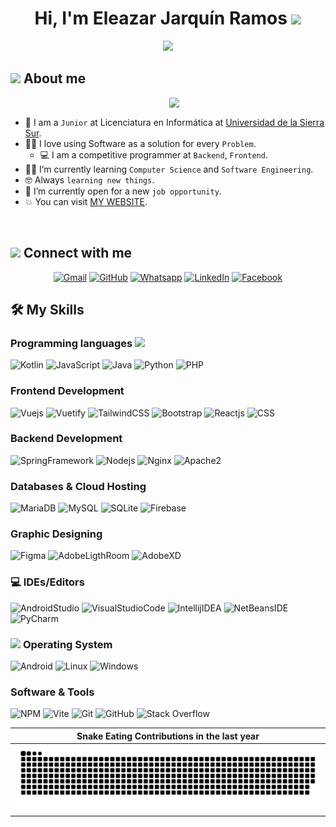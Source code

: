 ## <h1 align="center">Hi, I'm Eleazar Jarquín Ramos <img src="https://media.giphy.com/media/hvRJCLFzcasrR4ia7z/giphy.gif" width="35"></h1>
<p align="center">
	<a href="https://github.com/Bouaskaoun"><img src="https://readme-typing-svg.herokuapp.com?lines=Computer+Science+Student;Backend+Web+Developer;DS%20|%20AI%20|%20ML%20Enthusiastic;Always%20learning%20new%20things&center=true&width=380&height=45"></a>
</p> 

## <picture><img src = "https://github.com/7oSkaaa/7oSkaaa/blob/main/Images/about_me.gif?raw=true" width = 50px></picture> About me 

<picture> <img align="right" src="https://github.com/7oSkaaa/7oSkaaa/blob/main/Images/Right_Side.gif?raw=true" width = 250px></picture>
<br>

- :school: I am a `Junior` at Licenciatura en Informática at [Universidad de la Sierra Sur](https://www.unsis.edu.mx/web/).
- :technologist: I love using Software as a solution for every `Problem`.
	- :computer: I am a competitive programmer at `Backend`, `Frontend`.
- :student: I’m currently learning `Computer Science` and `Software Engineering`.
- :nerd_face: Always `learning new things`.
- :thinking: I’m currently open for a new `job opportunity`.
- :boom: You can visit [MY WEBSITE]().
<br>

## <picture> <img src="https://github.com/7oSkaaa/7oSkaaa/blob/main/Images/Connect-with-me.gif?raw=true" width="100px"> </picture> Connect with me
<p align="center">
	<a href="mailto:eleazarjarquincv@gmail.com"><img img src="https://img.shields.io/badge/gmail-%23EA4335.svg?style=plastic&logo=gmail&logoColor=white" alt="Gmail"/></a>
	<a href="https://github.com/EleazarDevFS"><img src="https://img.shields.io/badge/github-%23181717.svg?style=plastic&logo=github&logoColor=white" alt="GitHub"/></a>
	<a href="https://wa.me/9513428553"><img src="https://img.shields.io/badge/whatsapp-%2325D366.svg?style=plastic&logo=whatsapp&logoColor=white" alt="Whatsapp"/></a>
	<a href="https://www.linkedin.com/in//"><img src="https://img.shields.io/badge/linkedin-%230A66C2.svg?style=plastic&logo=linkedin&logoColor=white" alt="LinkedIn"/></a>
	<a href="https://www.facebook.com/eleazar.jarquin.503"><img src="https://img.shields.io/badge/facebook-%231877F2.svg?style=plastic&logo=facebook&logoColor=white" alt="Facebook"/></a>
</p>

## 🛠️ My Skills

### Programming languages <img src="https://media.giphy.com/media/WUlplcMpOCEmTGBtBW/giphy.gif" width="30">

<p align="left"> 
  <a><img alt="Kotlin" src="https://img.shields.io/badge/kotlin-%237F52FF.svg?style=for-the-badge&logo=kotlin&logoColor=white"></a>
  <a><img alt="JavaScript" src="https://img.shields.io/badge/JavaScript%20-%23F7DF1E.svg?logo=javascript&logoColor=black"></a>
  <a><img alt="Java" src="https://img.shields.io/badge/Java-%23007396.svg?logo=java&logoColor=white"></a>
  <a><img alt="Python" src="https://img.shields.io/badge/Python%20-%2314354C.svg?logo=python&logoColor=white"></a>
  <a><img alt="PHP" src="https://img.shields.io/badge/PHP-%23777BB4.svg?logo=php&logoColor=white"/></a>
</p>

### Frontend Development
<p align="left"> 
	<a><img alt="Vuejs" src="https://img.shields.io/badge/vuejs-%2335495e.svg?style=for-the-badge&logo=vuedotjs&logoColor=%234FC08D"></a>   
	<a><img alt="Vuetify" src="https://img.shields.io/badge/Vuetify-1867C0?style=for-the-badge&logo=vuetify&logoColor=AEDDFF"></a>   
	<a><img alt="TailwindCSS" src="https://img.shields.io/badge/tailwindcss-%2338B2AC.svg?style=for-the-badge&logo=tailwind-css&logoColor=white"></a>   
  	<a><img alt="Bootstrap" src="https://img.shields.io/badge/Bootstrap-%23563D7C.svg?style=flat&logo=bootstrap&logoColor=white"/></a>
	<a><img alt="Reactjs" src="https://img.shields.io/badge/React-20232A?style=flat&logo=react&logoColor=61DAFB"></a>   
 	<a><img alt="CSS" src="https://img.shields.io/badge/CSS%20-%231572B6.svg?logo=css3&logoColor=white"></a> 
</p>

### Backend Development
<p align="left"> 
	<a><img alt="SpringFramework" src="https://img.shields.io/badge/spring-%236DB33F.svg?style=for-the-badge&logo=spring&logoColor=white"></a>  
	<a><img alt="Nodejs" src="https://img.shields.io/badge/node.js-6DA55F?style=for-the-badge&logo=node.js&logoColor=white"></a>  
	<a><img alt="Nginx" src="https://img.shields.io/badge/nginx-%23009639.svg?style=for-the-badge&logo=nginx&logoColor=white"></a>  	
	<a><img alt="Apache2" src="https://img.shields.io/badge/Apache-D22128?style=flat&logo=Apache&logoColor=white"></a>  
</p>

### Databases & Cloud Hosting
<p align="left">
	<a><img alt="MariaDB" src="https://img.shields.io/badge/MariaDB-003545?style=for-the-badge&logo=mariadb&logoColor=white"></a>   
	<a><img alt="MySQL" src="https://img.shields.io/badge/MySQL-%2300f.svg?style=flat&llogo=mysql&logoColor=white"></a>
	<a><img alt="SQLite" src ="https://img.shields.io/badge/sqlite-%2307405e.svg?style=flat&logo=sqlite&logoColor=white"/></a>
	<a><img alt="Firebase" src ="https://img.shields.io/badge/Firebase-%23316192.svg?logo=firebase&logoColor=white"></a>
 </p>
  
### Graphic Designing
<p align="left">
	<a><img alt="Figma" src="https://img.shields.io/badge/figma-%23F24E1E.svg?style=for-the-badge&logo=figma&logoColor=white"></a>   
	<a><img alt="AdobeLigthRoom" src="https://img.shields.io/badge/Adobe%20Lightroom%20Classic-31A8FF.svg?style=for-the-badge&logo=Adobe%20Lightroom%20Classic&logoColor=white"></a>   
	<a><img alt="AdobeXD" src="https://img.shields.io/badge/Adobe%20XD-470137?style=for-the-badge&logo=Adobe%20XD&logoColor=#FF61F6"></a>   
 </p>

 ### 💻 IDEs/Editors
 <p align:"left">
	 <a><img alt="AndroidStudio" src="https://img.shields.io/badge/android%20studio-346ac1?style=for-the-badge&logo=android%20studio&logoColor=white"></a>   
	 <a><img alt="VisualStudioCode" src="https://img.shields.io/badge/Visual%20Studio%20Code-0078d7.svg?style=for-the-badge&logo=visual-studio-code&logoColor=white"></a>   
	 <a><img alt="IntellijIDEA" src="https://img.shields.io/badge/IntelliJIDEA-000000.svg?style=for-the-badge&logo=intellij-idea&logoColor=white"></a>   
	 <a><img alt="NetBeansIDE" src="https://img.shields.io/badge/NetBeansIDE-1B6AC6.svg?style=for-the-badge&logo=apache-netbeans-ide&logoColor=white"></a>   
	 <a> 
   <img alt="PyCharm" src="https://img.shields.io/badge/pycharm-143?style=for-the-badge&logo=pycharm&logoColor=black&color=black&labelColor=green">
  </a>   	 
 </p>
 
### <picture> <img src = "https://github.com/7oSkaaa/7oSkaaa/blob/main/Images/OS.gif?raw=true" width = 50px>  </picture>  Operating System
<p align:"left">
	<a><img alt="Android" src="https://img.shields.io/badge/Android-3DDC84?style=for-the-badge&logo=android&logoColor=white"></a>
	<a><img alt="Linux" src="https://img.shields.io/badge/Linux-FCC624?style=for-the-badge&logo=linux&logoColor=black"></a>
	<a><img alt="Windows" src="https://img.shields.io/badge/Windows-0078D6?style=for-the-badge&logo=windows&logoColor=white"></a>
</p>

 ### Software & Tools 
 
<p>
	<a><img alt="NPM" src="https://img.shields.io/badge/NPM-%23CB3837.svg?style=for-the-badge&logo=npm&logoColor=white"></a>
	<a><img alt="Vite" src="https://img.shields.io/badge/vite-%23646CFF.svg?style=for-the-badge&logo=vite&logoColor=white"></a>
	<a><img alt="Git" src="https://img.shields.io/badge/Git%20-%23F05033.svg?logo=git&logoColor=white"></a>
	<a><img alt="GitHub" src="https://img.shields.io/badge/github-%23121011.svg?style=for-the-badge&logo=github&logoColor=white"></a>
	<a><img alt="Stack Overflow" src="https://img.shields.io/badge/-Stack%20Overflow-FE7A16?logo=stack-overflow&logoColor=white"></a>
</p>

| Snake Eating Contributions in the last year |
| ------------------------------------------|
| ![𝙶𝚒𝚝𝚑𝚞𝚋 𝙲𝚘𝚗𝚝𝚛𝚒𝚋𝚞𝚝𝚒𝚘𝚗 𝙶𝚛𝚊𝚙𝚑](https://github.com/JayantGoel001/JayantGoel001/blob/master/github-contribution-grid-snake.svg)


